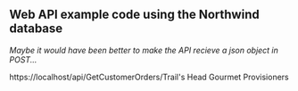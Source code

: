 ## Web API example code using the Northwind database

_Maybe it would have been better to make the API recieve a json object in POST..._

https://localhost/api/GetCustomerOrders/Trail's Head Gourmet Provisioners